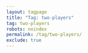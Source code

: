 ```yaml
---
layout: tagpage
title: "Tag: two-players"
tag: two-players
robots: noindex
permalink: /tag/two-players/
exclude: true
---
```

